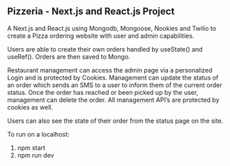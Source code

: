 ## Pizzeria - Next.js and React.js Project

A Next.js and React.js using Mongodb, Mongoose, Nookies and Twilio to create
a Pizza ordering website with user and admin capabilities. 

Users are able to create their own orders handled by useState() and useRef(). Orders are then saved to Mongo.

Restaurant management can access the admin page via a personalized Login and is protected by Cookies. Management can update the status of an order which sends an SMS to a user to inform them of the current order status. Once the order has reached or been picked up by the user, management can delete the order. All management API’s are protected by cookies as well.

Users can also see the state of their order from the status page on the site.

To run on a localhost: 

1.  npm start
2.  npm run dev
